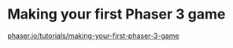 # Making your first Phaser 3 game

[phaser.io/tutorials/making-your-first-phaser-3-game](https://phaser.io/tutorials/making-your-first-phaser-3-game/)
